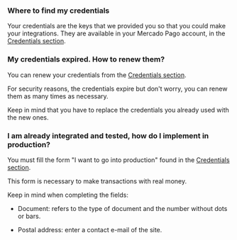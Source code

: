 ### Where to find my credentials

Your credentials are the keys that we provided you so that you could make your integrations. They are available in your Mercado Pago account, in the [Credentials section](https://www.mercadopago.com/mla/account/credentials).

### My credentials expired. How to renew them?

You can renew your credentials from the [Credentials section](https://www.mercadopago.com/mla/account/credentials).

For security reasons, the credentials expire but don't worry, you can renew them as many times as necessary.

Keep in mind that you have to replace the credentials you already used with the new ones.

### I am already integrated and tested, how do I implement in production?

You must fill the form "I want to go into production" found in the [Credentials section](https://www.mercadopago.com/mla/account/credentials).

This form is necessary to make transactions with real money.

Keep in mind when completing the fields:

- Document: refers to the type of document and the number without dots or bars.

- Postal address: enter a contact e-mail of the site.